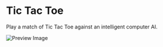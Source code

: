 # Tic Tac Toe

Play a match of Tic Tac Toe against an intelligent computer AI.

![Preview Image](https://github.com/user-attachments/assets/3d8ce5da-8f8f-4b5b-a193-3ea32459d049)
